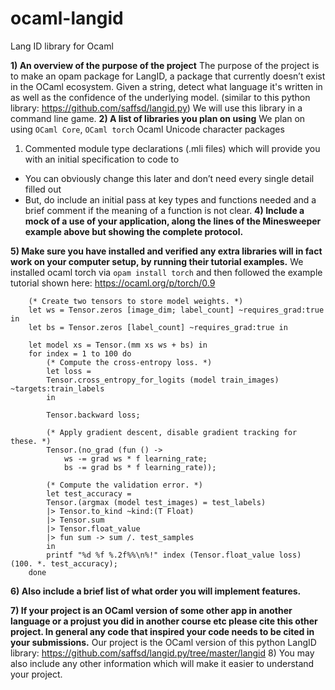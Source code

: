 # ocaml-langid
Lang ID library for Ocaml


**1) An overview of the purpose of the project**
 The purpose of the project is to make an opam package for LangID, a package that currently doesn’t exist in the OCaml ecosystem. Given a string, detect what language it's written in as well as the confidence of the underlying model.  (similar to this python library: https://github.com/saffsd/langid.py) We will use this library in a command line game.
**2) A list of libraries you plan on using**
We plan on using `OCaml Core`, `OCaml torch` Ocaml Unicode character packages

1) Commented module type declarations (.mli files) which will provide you with an initial specification to code to
- You can obviously change this later and don’t need every single detail filled out
- But, do include an initial pass at key types and functions needed and a brief comment if the meaning of a function is not clear.
**4) Include a mock of a use of your application, along the lines of the Minesweeper example above but showing the complete protocol.**

**5) Make sure you have installed and verified any extra libraries will in fact work on your computer setup, by running their tutorial examples.**
    We installed ocaml torch via `opam install torch` and then followed the example tutorial
    shown here: https://ocaml.org/p/torch/0.9

```
    (* Create two tensors to store model weights. *)
    let ws = Tensor.zeros [image_dim; label_count] ~requires_grad:true in
    let bs = Tensor.zeros [label_count] ~requires_grad:true in

    let model xs = Tensor.(mm xs ws + bs) in
    for index = 1 to 100 do
        (* Compute the cross-entropy loss. *)
        let loss =
        Tensor.cross_entropy_for_logits (model train_images) ~targets:train_labels
        in

        Tensor.backward loss;

        (* Apply gradient descent, disable gradient tracking for these. *)
        Tensor.(no_grad (fun () ->
            ws -= grad ws * f learning_rate;
            bs -= grad bs * f learning_rate));

        (* Compute the validation error. *)
        let test_accuracy =
        Tensor.(argmax (model test_images) = test_labels)
        |> Tensor.to_kind ~kind:(T Float)
        |> Tensor.sum
        |> Tensor.float_value
        |> fun sum -> sum /. test_samples
        in
        printf "%d %f %.2f%%\n%!" index (Tensor.float_value loss) (100. *. test_accuracy);
    done
```

**6) Also include a brief list of what order you will implement features.**

**7) If your project is an OCaml version of some other app in another language or a projust you did in another course etc please cite this other project. In general any code that inspired your code needs to be cited in your submissions.**
    Our project is the OCaml version of this python LangID library: 
    https://github.com/saffsd/langid.py/tree/master/langid
8) You may also include any other information which will make it easier to understand your project.
   